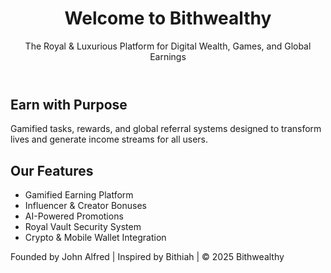 <!DOCTYPE html>
<html lang="en">
<head>
    <meta charset="UTF-8">
    <meta name="viewport" content="width=device-width, initial-scale=1.0">
    <title>Bithwealthy - The Future of Wealth</title>
    <link rel="stylesheet" href="style.css">
</head>
<body>
    <header>
        <h1>Welcome to Bithwealthy</h1>
        <p>The Royal & Luxurious Platform for Digital Wealth, Games, and Global Earnings</p>
    </header>
    <main>
        <section>
            <h2>Earn with Purpose</h2>
            <p>Gamified tasks, rewards, and global referral systems designed to transform lives and generate income streams for all users.</p>
        </section>
        <section>
            <h2>Our Features</h2>
            <ul>
                <li>Gamified Earning Platform</li>
                <li>Influencer & Creator Bonuses</li>
                <li>AI-Powered Promotions</li>
                <li>Royal Vault Security System</li>
                <li>Crypto & Mobile Wallet Integration</li>
            </ul>
        </section>
        <footer>
            <p>Founded by John Alfred | Inspired by Bithiah | © 2025 Bithwealthy</p>
        </footer>
    </main>
</body>
</html>

